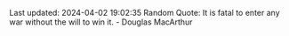 Last updated: 2024-04-02 19:02:35
Random Quote: It is fatal to enter any war without the will to win it. - Douglas MacArthur